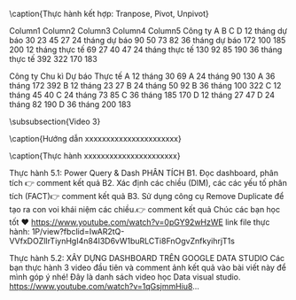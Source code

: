 

\caption{Thực hành kết hợp: Tranpose, Pivot, Unpivot}
 

Column1	Column2	Column3	Column4	Column5
Công ty	A	B	C	D
12 tháng dự báo	30	23	45	27
24 tháng dự báo	90	50	73	82
36 tháng dự báo	172	100	185	200
12 tháng thực tế	69	27	40	47
24 tháng thực tế	130	92	85	190
36 tháng thực tế	392	322	170	183



Công ty	Chu kì	Dự báo	Thực tế
A	12 tháng	30	69
A	24 tháng	90	130
A	36 tháng	172	392
B	12 tháng	23	27
B	24 tháng	50	92
B	36 tháng	100	322
C	12 tháng	45	40
C	24 tháng	73	85
C	36 tháng	185	170
D	12 tháng	27	47
D	24 tháng	82	190
D	36 tháng	200	183

\subsubsection{Video 3}
    
<!--  -->

\caption{Hướng dẫn xxxxxxxxxxxxxxxxxxxxxx}

\caption{Thực hành xxxxxxxxxxxxxxxxxxxxxx}

<!--  -->
<!--  -->
<!--  -->
<!--  -->
<!--  -->
<!--  -->
<!--  -->
<!--  -->
<!--  -->
<!--  -->
<!--  -->

Thực hành 5.1: Power Query & Dash
PHÂN TÍCH
B1. Đọc dashboard, phân tích 👉 comment kết quả
B2. Xác định các chiều (DIM), các các yếu tố phân tích (FACT)👉 comment kết quả
B3. Sử dụng công cụ Remove Duplicate để tạo ra con voi khái niệm các chiều.👉 comment kết quả
Chúc các bạn học tốt ❤
https://www.youtube.com/watch?v=0pGY92wHzWE
link file thực hành:
1P/view?fbclid=IwAR2tQ-VVfxDOZlIrTiynHgI4n84I3D6vW1buRLCTi8FnOgvZnfkyihrjT1s

<!--  -->

Thực hành 5.2: XÂY DỰNG DASHBOARD TRÊN GOOGLE DATA STUDIO
Các bạn thực hành 3 video đầu tiên và comment ảnh kết quả vào bài viết này để mình góp ý nhé!
Đây là danh sách video học Data visual studio.
https://www.youtube.com/watch?v=1qGsjmmHiu8...
